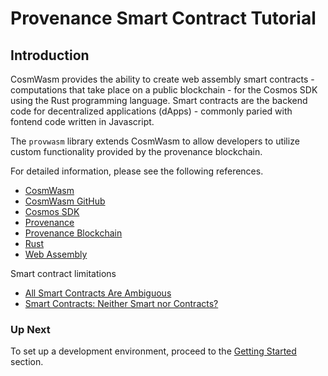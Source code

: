 # Provenance Smart Contract Tutorial

## Introduction

CosmWasm provides the ability to create web assembly smart contracts - computations that take place
on a public blockchain - for the Cosmos SDK using the Rust programming language. Smart contracts are
the backend code for decentralized applications (dApps) - commonly paried with fontend code written
in Javascript.

The `provwasm` library extends CosmWasm to allow developers to utilize custom functionality provided
by the provenance blockchain.

For detailed information, please see the following references.

- [CosmWasm](https://docs.cosmwasm.com/)
- [CosmWasm GitHub](https://github.com/CosmWasm/cosmwasm)
- [Cosmos SDK](https://cosmos.network/sdk)
- [Provenance](https://provenance.io/)
- [Provenance Blockchain](https://github.com/provenance-io/provenance)
- [Rust](https://www.rust-lang.org/)
- [Web Assembly](https://webassembly.org/)

Smart contract limitations

- [All Smart Contracts Are Ambiguous](https://papers.ssrn.com/sol3/papers.cfm?abstract_id=3315703)
- [Smart Contracts: Neither Smart nor Contracts?](https://freedom-to-tinker.com/2017/02/20/smart-contracts-neither-smart-not-contracts/)

### Up Next

To set up a development environment, proceed to the [Getting Started](03-getting-started.md)
section.
